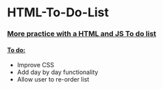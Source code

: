 <h1>HTML-To-Do-List</h1>
<h3><ins>More practice with a HTML and JS To do list</ins></h3>
<h4><ins>To do:</ins></h4>
<ul>
  <li> Improve CSS</li>
  <li> Add day by day functionality</li>
  <li> Allow user to re-order list </li>
</ul>

